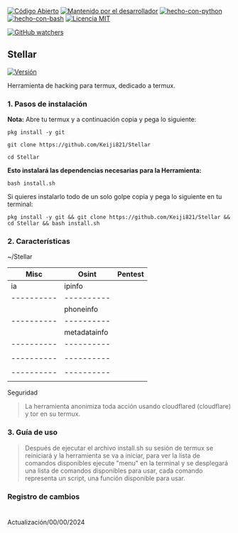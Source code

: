 [![Código Abierto](https://img.shields.io/badge/Código%20Abierto-yes-blue.svg)](https://github.com/ellerbrock/open-source-badges/)
[![Mantenido por el desarrollador](https://img.shields.io/badge/Mantenido%20por%20el%20desarrollador-sí-green.svg)](https://GitHub.com/Naereen/StrapDown.js/graphs/commit-activity)
[![hecho-con-python](https://img.shields.io/badge/Hecho%20con-Python-1f425f.svg?logo=python&logoColor=white)](https://www.python.org/)
[![hecho-con-bash](https://img.shields.io/badge/Hecho%20con-Bash-1f425f.svg?logo=gnu-bash&logoColor=white)](https://www.gnu.org/software/bash/)
[![Licencia MIT](https://img.shields.io/badge/Licencia-MIT-blue.svg)](https://opensource.org/licenses/MIT)

[![GitHub watchers](https://img.shields.io/github/watchers/Keiji821/Stellar.svg?style=social&label=Watch&maxAge=2592000)](https://GitHub.com/Keiji821/Stellar/watchers/)


## Stellar
[![Versión](https://img.shields.io/badge/Versión-1.0.0-blue.svg)](https://github.com/Keiji821/Stellar/releases)

Herramienta de hacking para termux, dedicado a termux.

### 1. Pasos de instalación

**Nota:** Abre tu termux y a continuación copia y pega lo siguiente:

`pkg install -y git`

`git clone https://github.com/Keiji821/Stellar`

`cd Stellar`

**Esto instalará las dependencias necesarias para la Herramienta:**


`bash install.sh`

Si quieres instalarlo todo de un solo golpe copia y pega lo siguiente en tu terminal:


`pkg install -y git && git clone https://github.com/Keiji821/Stellar && cd Stellar && bash install.sh`

### 2. Características

~/Stellar

| Misc     | Osint    | Pentest  |
|----------|----------|----------|
| ia       | ipinfo   |          
|----------|----------|
|          | phoneinfo|
|----------|----------|
|          | metadatainfo |
|----------|----------|
|          |          |
|----------|----------|
|          |          |
|----------|----------|
|          |          |

Seguridad
> La herramienta anonimiza toda acción usando cloudflared (cloudflare) y tor en su termux.

### 3. Guía de uso

> Después de ejecutar el archivo install.sh su sesión de termux se reiniciará y la herramienta se va a iniciar, para ver la lista de comandos disponibles ejecute "menu" en la terminal y se desplegará una lista de comandos disponibles para usar, cada comando representa un script, una función disponible para usar.

### Registro de cambios



#
Actualización/00/00/2024
